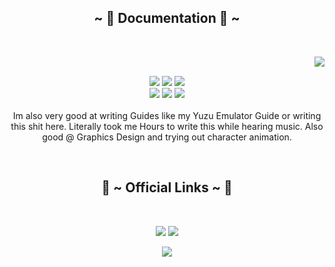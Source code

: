 <body>
  <center>
    <div align="center">
<!-- <img src="https://i.imgur.com/jx17oHT.gif"> -->
      </div>
<div>
<h2 align="center">            ~ 📇 Documentation 📇 ~</h2>
 <br>
<p>
  <div align="center">
<img src="https://i.pinimg.com/originals/8d/4b/77/8d4b77c44b7a68c0fd609411e2c0ec3c.gif" align="right">
  </div>
</div>
<div>
  <br>
<p align="center"><img src="https://img.shields.io/badge/adobe%20photoshop%20-%2331A8FF.svg?&style=for-the-badge&logo=adobe%20photoshop&logoColor=white"/> <img src="https://img.shields.io/badge/html5%20-%23E34F26.svg?&style=for-the-badge&logo=html5&logoColor=white"/> <img src="https://img.shields.io/badge/css3%20-%231572B6.svg?&style=for-the-badge&logo=css3&logoColor=white"/><br>
 <img src="https://img.shields.io/badge/node.js%20-%2343853D.svg?&style=for-the-badge&logo=node.js&logoColor=white"/> <img src="https://img.shields.io/badge/javascript%20-%23323330.svg?&style=for-the-badge&logo=javascript&logoColor=%23F7DF1E"/> <img src="https://img.shields.io/badge/git%20-%23F05033.svg?&style=for-the-badge&logo=git&logoColor=white"/> <br><br>
Im also very good at writing Guides like my Yuzu Emulator Guide or writing this shit here. Literally took me Hours to write this while hearing music. Also good @ Graphics Design and trying out character animation.
</p>
<br>
<h2 align="center">           📝 ~ Official Links ~ 📝</h2>
<br>
<p align="center"><a href="https://twitter.com/Nanxacom" target="_blank"><img src="https://img.shields.io/badge/Nanxacom%20-%231DA1F2.svg?&style=for-the-badge&logo=Twitter&logoColor=white"/></a> <a href="https://t.me/nanxacom" target="_blank"><img src="https://img.shields.io/badge/Nanxacom%20-%237289DA.svg?&style=for-the-badge&logo=telegram&logoColor=white"/></a></p>
<p align="center"><a href="https://medium.com/" target="_blank"><img src="https://img.shields.io/badge/Nanxa%20-%23000000.svg?&style=for-the-badge&logo=Medium&logoColor=white"/></a></p>
</div>
<br>
</div>
    </center>
</body>
